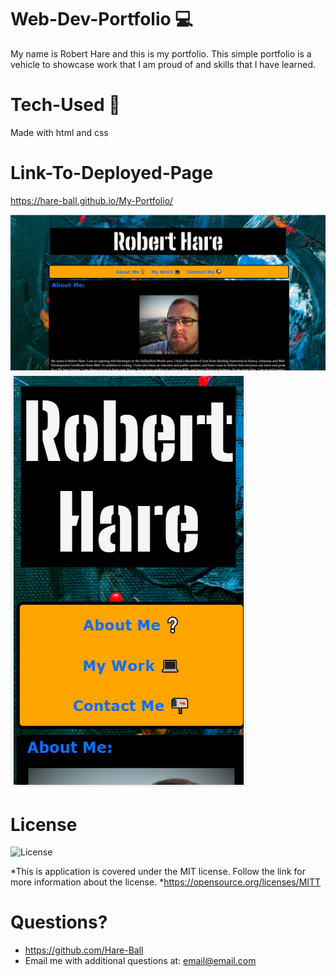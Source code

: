 # Web-Dev-Portfolio :computer: 

My name is Robert Hare and this is my portfolio. This simple portfolio is a vehicle to showcase work that I am proud of and skills that I have learned.

# Tech-Used :hammer:

Made with html and css

# Link-To-Deployed-Page
https://hare-ball.github.io/My-Portfolio/

<img src="./Assets/images/Portfolio Screengrab.png" alt="Portfolio Picture">
<img src="./Assets/images/Portfolio Screengrab Responsive.png" alt="Portfolio Picture">

# License
![License](https://img.shields.io/badge/License-MIT-green.svg)

*This is application is covered under the MIT license. Follow the link for more information about the license.
*https://opensource.org/licenses/MITT

# Questions?
* https://github.com/Hare-Ball
* Email me with additional questions at: email@email.com
